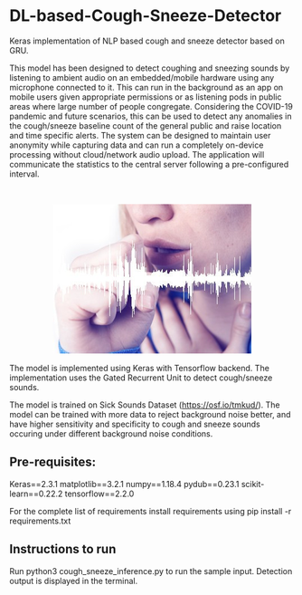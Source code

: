 # DL-based-Cough-Sneeze-Detector
Keras implementation of NLP based cough and sneeze detector based on GRU.

This model has been designed to detect coughing and sneezing sounds by listening to ambient audio on an embedded/mobile hardware using any microphone connected to it. This can run in the background as an app on mobile users given appropriate permissions or as listening pods in public areas where large number of people congregate. Considering the COVID-19 pandemic and future scenarios, this can be used to detect any anomalies in the cough/sneeze baseline count of the general public and raise location and time specific alerts. The system can be designed to maintain user anonymity while capturing data and can run a completely on-device processing without cloud/network audio upload. The application will communicate the statistics to the central server following a pre-configured interval.

<br>
<p align="center">
  <img alt="cough detection" src="https://github.com/AnjaliMathew/DL-based-Cough-Sneeze-Detector/blob/media/combine.png?raw=true">
</p>

The model is implemented using Keras with Tensorflow backend. The implementation uses the Gated Recurrent Unit to detect cough/sneeze sounds. 

The model is trained on Sick Sounds Dataset (https://osf.io/tmkud/). The model can be trained with more data to reject background noise better, and have higher sensitivity and specificity to cough and sneeze sounds occuring under different background noise conditions.

## Pre-requisites:
Keras==2.3.1
matplotlib==3.2.1
numpy==1.18.4
pydub==0.23.1
scikit-learn==0.22.2
tensorflow==2.2.0

For the complete list of requirements install requirements using pip install -r requirements.txt

## Instructions to run
Run python3 cough_sneeze_inference.py to run the sample input. Detection output is displayed in the terminal.


